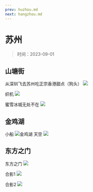```yaml
---
prev: huzhou.md
next: hangzhou.md
---
```


# 苏州

> 时间：2023-09-01

## 山塘街

从深圳飞去苏州吃正宗香港甜点（狗头）
![](https://img.lzwcyd.cn/img/202309111818695.jpg)

织机
![](https://img.lzwcyd.cn/img/202309111818697.jpg)

蜜雪冰城无处不在
![](https://img.lzwcyd.cn/img/202309111818698.jpg)


## 金鸡湖

小船
![金鸡湖](https://img.lzwcyd.cn/img/202309041948813.jpg "金鸡湖-🚢")
天空
![](https://img.lzwcyd.cn/img/202309061619857.jpg)

## 东方之门

东方之门
![](https://img.lzwcyd.cn/img/202309061619862.jpg)

合影1
![](https://img.lzwcyd.cn/img/202309061628209.jpg)

合影2
![](https://img.lzwcyd.cn/img/202309061628208.jpg)